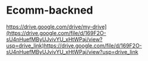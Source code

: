 # Ecomm-backned


https://drive.google.com/drive/my-drive](https://drive.google.com/file/d/169F2O-sU4nHuefMByUJvivYU_xHtWPaj/view?usp=drive_link)https://drive.google.com/file/d/169F2O-sU4nHuefMByUJvivYU_xHtWPaj/view?usp=drive_link
